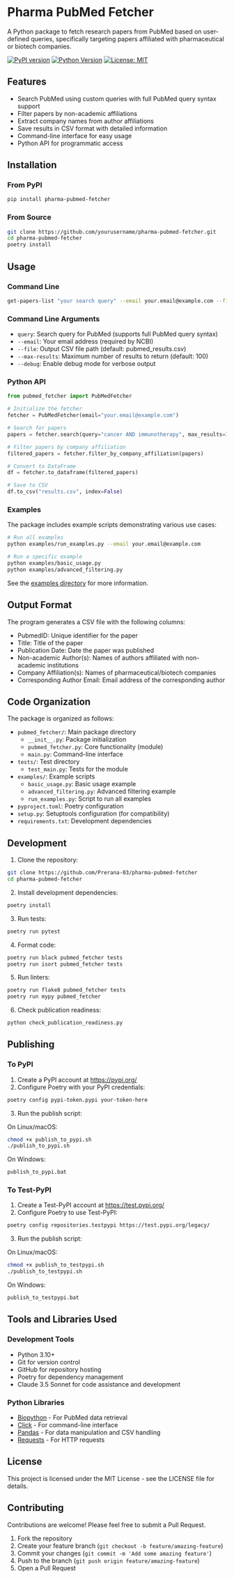 # Pharma PubMed Fetcher

A Python package to fetch research papers from PubMed based on user-defined queries, specifically targeting papers affiliated with pharmaceutical or biotech companies.

[![PyPI version](https://badge.fury.io/py/pharma-pubmed-fetcher.svg)](https://badge.fury.io/py/pharma-pubmed-fetcher)
[![Python Version](https://img.shields.io/pypi/pyversions/pharma-pubmed-fetcher.svg)](https://pypi.org/project/pharma-pubmed-fetcher/)
[![License: MIT](https://img.shields.io/badge/License-MIT-yellow.svg)](https://opensource.org/licenses/MIT)

## Features

- Search PubMed using custom queries with full PubMed query syntax support
- Filter papers by non-academic affiliations
- Extract company names from author affiliations
- Save results in CSV format with detailed information
- Command-line interface for easy usage
- Python API for programmatic access

## Installation

### From PyPI

```bash
pip install pharma-pubmed-fetcher
```

### From Source

```bash
git clone https://github.com/yourusername/pharma-pubmed-fetcher.git
cd pharma-pubmed-fetcher
poetry install
```

## Usage

### Command Line

```bash
get-papers-list "your search query" --email your.email@example.com --file output.csv
```

### Command Line Arguments

- `query`: Search query for PubMed (supports full PubMed query syntax)
- `--email`: Your email address (required by NCBI)
- `--file`: Output CSV file path (default: pubmed_results.csv)
- `--max-results`: Maximum number of results to return (default: 100)
- `--debug`: Enable debug mode for verbose output

### Python API

```python
from pubmed_fetcher import PubMedFetcher

# Initialize the fetcher
fetcher = PubMedFetcher(email="your.email@example.com")

# Search for papers
papers = fetcher.search(query="cancer AND immunotherapy", max_results=10)

# Filter papers by company affiliation
filtered_papers = fetcher.filter_by_company_affiliation(papers)

# Convert to DataFrame
df = fetcher.to_dataframe(filtered_papers)

# Save to CSV
df.to_csv("results.csv", index=False)
```

### Examples

The package includes example scripts demonstrating various use cases:

```bash
# Run all examples
python examples/run_examples.py --email your.email@example.com

# Run a specific example
python examples/basic_usage.py
python examples/advanced_filtering.py
```

See the [examples directory](examples/README.md) for more information.

## Output Format

The program generates a CSV file with the following columns:

- PubmedID: Unique identifier for the paper
- Title: Title of the paper
- Publication Date: Date the paper was published
- Non-academic Author(s): Names of authors affiliated with non-academic institutions
- Company Affiliation(s): Names of pharmaceutical/biotech companies
- Corresponding Author Email: Email address of the corresponding author

## Code Organization

The package is organized as follows:

- `pubmed_fetcher/`: Main package directory
  - `__init__.py`: Package initialization
  - `pubmed_fetcher.py`: Core functionality (module)
  - `main.py`: Command-line interface
- `tests/`: Test directory
  - `test_main.py`: Tests for the module
- `examples/`: Example scripts
  - `basic_usage.py`: Basic usage example
  - `advanced_filtering.py`: Advanced filtering example
  - `run_examples.py`: Script to run all examples
- `pyproject.toml`: Poetry configuration
- `setup.py`: Setuptools configuration (for compatibility)
- `requirements.txt`: Development dependencies

## Development

1. Clone the repository:

```bash
git clone https://github.com/Prerana-03/pharma-pubmed-fetcher
cd pharma-pubmed-fetcher
```

2. Install development dependencies:

```bash
poetry install
```

3. Run tests:

```bash
poetry run pytest
```

4. Format code:

```bash
poetry run black pubmed_fetcher tests
poetry run isort pubmed_fetcher tests
```

5. Run linters:

```bash
poetry run flake8 pubmed_fetcher tests
poetry run mypy pubmed_fetcher
```

6. Check publication readiness:

```bash
python check_publication_readiness.py
```

## Publishing

### To PyPI

1. Create a PyPI account at https://pypi.org/
2. Configure Poetry with your PyPI credentials:

```bash
poetry config pypi-token.pypi your-token-here
```

3. Run the publish script:

On Linux/macOS:
```bash
chmod +x publish_to_pypi.sh
./publish_to_pypi.sh
```

On Windows:
```bash
publish_to_pypi.bat
```

### To Test-PyPI

1. Create a Test-PyPI account at https://test.pypi.org/
2. Configure Poetry to use Test-PyPI:

```bash
poetry config repositories.testpypi https://test.pypi.org/legacy/
```

3. Run the publish script:

On Linux/macOS:
```bash
chmod +x publish_to_testpypi.sh
./publish_to_testpypi.sh
```

On Windows:
```bash
publish_to_testpypi.bat
```

## Tools and Libraries Used

### Development Tools

- Python 3.10+
- Git for version control
- GitHub for repository hosting
- Poetry for dependency management
- Claude 3.5 Sonnet for code assistance and development

### Python Libraries

- [Biopython](https://biopython.org/) - For PubMed data retrieval
- [Click](https://click.palletsprojects.com/) - For command-line interface
- [Pandas](https://pandas.pydata.org/) - For data manipulation and CSV handling
- [Requests](https://requests.readthedocs.io/) - For HTTP requests

## License

This project is licensed under the MIT License - see the LICENSE file for details.

## Contributing

Contributions are welcome! Please feel free to submit a Pull Request.

1. Fork the repository
2. Create your feature branch (`git checkout -b feature/amazing-feature`)
3. Commit your changes (`git commit -m 'Add some amazing feature'`)
4. Push to the branch (`git push origin feature/amazing-feature`)
5. Open a Pull Request
